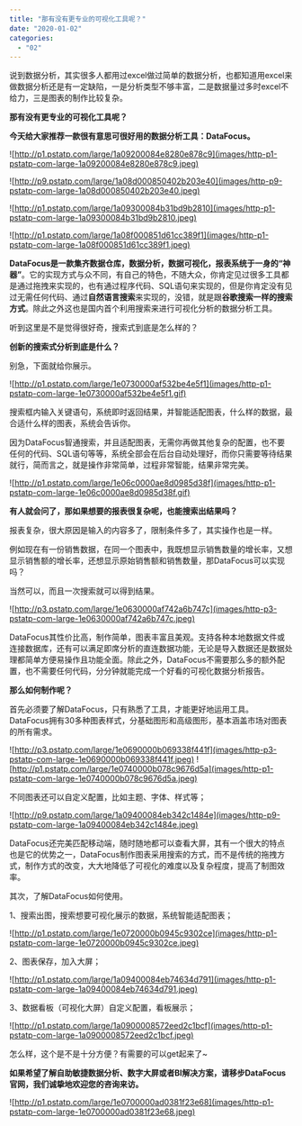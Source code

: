 ```yaml
---
title: "那有没有更专业的可视化工具呢？"
date: "2020-01-02"
categories: 
  - "02"
---
```


说到数据分析，其实很多人都用过excel做过简单的数据分析，也都知道用excel来做数据分析还是有一定缺陷，一是分析类型不够丰富，二是数据量过多时excel不给力，三是图表的制作比较复杂。

**那有没有更专业的可视化工具呢？**

**今天给大家推荐一款很有意思可很好用的数据分析工具：DataFocus。**

![http://p1.pstatp.com/large/1a09200084e8280e878c9](images/http-p1-pstatp-com-large-1a09200084e8280e878c9.jpeg)

![http://p9.pstatp.com/large/1a08d000850402b203e40](images/http-p9-pstatp-com-large-1a08d000850402b203e40.jpeg)

![http://p1.pstatp.com/large/1a09300084b31bd9b2810](images/http-p1-pstatp-com-large-1a09300084b31bd9b2810.jpeg)

![http://p1.pstatp.com/large/1a08f000851d61cc389f1](images/http-p1-pstatp-com-large-1a08f000851d61cc389f1.jpeg)

**DataFocus是一款集齐数据仓库，数据分析，数据可视化，报表系统于一身的“神器”**。它的实现方式与众不同，有自己的特色，不随大众，你肯定见过很多工具都是通过拖拽来实现的，也有通过程序代码、SQL语句来实现的，但是你肯定没有见过无需任何代码、通过**自然语言搜索**来实现的，没错，就是跟**谷歌搜索一样的搜索方式**。除此之外这也是国内首个利用搜索来进行可视化分析的数据分析工具。

听到这里是不是觉得很好奇，搜索式到底是怎么样的？

**创新的搜索式分析到底是什么？**

​别急，下面就给你展示。

![http://p1.pstatp.com/large/1e0730000af532be4e5f1](images/http-p1-pstatp-com-large-1e0730000af532be4e5f1.gif)

搜索框内输入关键语句，系统即时返回结果，并智能适配图表，什么样的数据，最合适什么样的图表，系统会告诉你。

因为DataFocus智通搜索，并且适配图表，无需你再做其他复杂的配置，也不要任何的代码、SQL语句等等，系统全部会在后台自动处理好，而你只需要等待结果就行，简而言之，就是操作非常简单，过程非常智能，结果非常完美。

![http://p1.pstatp.com/large/1e06c0000ae8d0985d38f](images/http-p1-pstatp-com-large-1e06c0000ae8d0985d38f.gif)

**有人就会问了，那如果想要的报表很复杂呢，也能搜索出结果吗？**

报表复杂，很大原因是输入的内容多了，限制条件多了，其实操作也是一样。

例如现在有一份销售数据，在同一个图表中，我既想显示销售数量的增长率，又想显示销售额的增长率，还想显示原始销售额和销售数量，那DataFocus可以实现吗？

当然可以，而且一次搜索就可以得到结果。

![http://p3.pstatp.com/large/1e0630000af742a6b747c](images/http-p3-pstatp-com-large-1e0630000af742a6b747c.jpeg)

DataFocus其性价比高，制作简单，图表丰富且美观。支持各种本地数据文件或连接数据库，还有可以满足即席分析的直连数据功能，无论是导入数据还是数据处理都简单方便易操作且功能全面。除此之外，DataFocus不需要那么多的额外配置，也不需要任何代码，分分钟就能完成一个好看的可视化数据分析报告。

**那么如何制作呢？**

首先必须要了解DataFocus，只有熟悉了工具，才能更好地运用工具。DataFocus拥有30多种图表样式，分基础图形和高级图形，基本涵盖市场对图表的所有需求。

![http://p3.pstatp.com/large/1e0690000b069338f441f](images/http-p3-pstatp-com-large-1e0690000b069338f441f.jpeg) ![http://p1.pstatp.com/large/1e0740000b078c9676d5a](images/http-p1-pstatp-com-large-1e0740000b078c9676d5a.jpeg)

不同图表还可以自定义配置，比如主题、字体、样式等；

![http://p9.pstatp.com/large/1a09400084eb342c1484e](images/http-p9-pstatp-com-large-1a09400084eb342c1484e.jpeg)

DataFocus还完美匹配移动端，随时随地都可以查看大屏，其有一个很大的特点也是它的优势之一，DataFocus制作图表采用搜索的方式，而不是传统的拖拽方式，制作方式的改变，大大地降低了可视化的难度以及复杂程度，提高了制图效率。

其次，了解DataFocus如何使用。

1、搜索出图，搜索想要可视化展示的数据，系统智能适配图表；

![http://p1.pstatp.com/large/1e0720000b0945c9302ce](images/http-p1-pstatp-com-large-1e0720000b0945c9302ce.jpeg)

2、图表保存，加入大屏；

![http://p1.pstatp.com/large/1a09400084eb74634d791](images/http-p1-pstatp-com-large-1a09400084eb74634d791.jpeg)

3、数据看板（可视化大屏）自定义配置，看板展示；

![http://p1.pstatp.com/large/1a0900008572eed2c1bcf](images/http-p1-pstatp-com-large-1a0900008572eed2c1bcf.jpeg)

怎么样，这个是不是十分方便？有需要的可以get起来了~

**如果希望了解自助敏捷数据分析、数字大屏或者BI解决方案，请移步DataFocus官网，我们诚挚地欢迎您的咨询来访。**

![http://p1.pstatp.com/large/1e0700000ad0381f23e68](images/http-p1-pstatp-com-large-1e0700000ad0381f23e68.jpeg)
